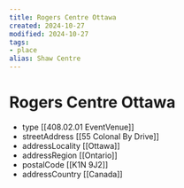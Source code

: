 ```yaml
---
title: Rogers Centre Ottawa
created: 2024-10-27
modified: 2024-10-27
tags:
- place
alias: Shaw Centre
---
```

# Rogers Centre Ottawa
- type [[408.02.01 EventVenue]]
- streetAddress [[55 Colonal By Drive]]
- addressLocality [[Ottawa]]
- addressRegion [[Ontario]]
- postalCode [[K1N 9J2]]
- addressCountry [[Canada]]
